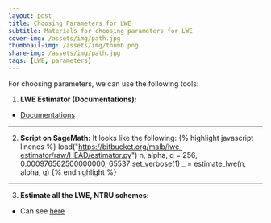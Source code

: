 ```yaml
---
layout: post
title: Choosing Parameters for LWE
subtitle: Materials for choosing parameters for LWE
cover-img: /assets/img/path.jpg
thumbnail-img: /assets/img/thumb.png
share-img: /assets/img/path.jpg
tags: [LWE, parameters]
---
```



For choosing parameters, we can use the following tools:

1. **LWE Estimator (Documentations):**
- [Documentations](https://lwe-estimator.readthedocs.io/en/latest/) 
---

2. **Script on SageMath:** 
It looks like the following:
{% highlight javascript linenos %}
load("https://bitbucket.org/malb/lwe-estimator/raw/HEAD/estimator.py")
n, alpha, q = 256,  0.000976562500000000,  65537
set_verbose(1)
_ = estimate_lwe(n, alpha, q)
{% endhighlight %}

---
3. **Estimate all the LWE, NTRU schemes:** 
- Can see [here](https://estimate-all-the-lwe-ntru-schemes.github.io/docs/) 
